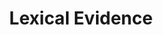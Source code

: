 ---
title: "Lexical Evidence"

categories: ['']

tags: ['Lexical', 'Evidence']

arwords: 'الشواهد المعجمية'

arexps: []

enwords: ['Lexical Evidence']

enexps: []

arlexicons: 'ش'

enlexicons: 'L'

authors: ['Ruqayya Roshdy']

translators: ['']

citations: 'مقدمة في حوسبة اللغة العربية'

sources: 'مركز الملك عبدالله بن عبدالعزيز الدولي لخدمة اللغة العربية'

slug: ""
---